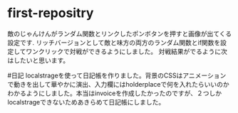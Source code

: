 # first-repositry
敵のじゃんけんがランダム関数とリンクしたポンボタンを押すと画像が出てくる設定です.
リッチバージョンとして敵と味方の両方のランダム関数とif関数を設定してワンクリックで対戦ができるようにしました。
対戦結果がでるように次はしたいと思います。

#日記
localstrageを使って日記帳を作りました。背景のCSSはアニメーションで動きを出して華やかに演出、入力欄にはholderplaceで何を入れたらいいのかわかるようにしました。本当はinvoiceを作成したかったのですが、２つしかlocalstrageできないためあきらめて日記帳にしました。

